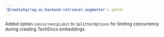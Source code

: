 ```yaml
---
'@roadiehq/rag-ai-backend-retrieval-augmenter': patch
---
```


Added option `concurrencyLimit` to `SplitterOptions` for limiting concurrency during creating TechDocs embeddings
